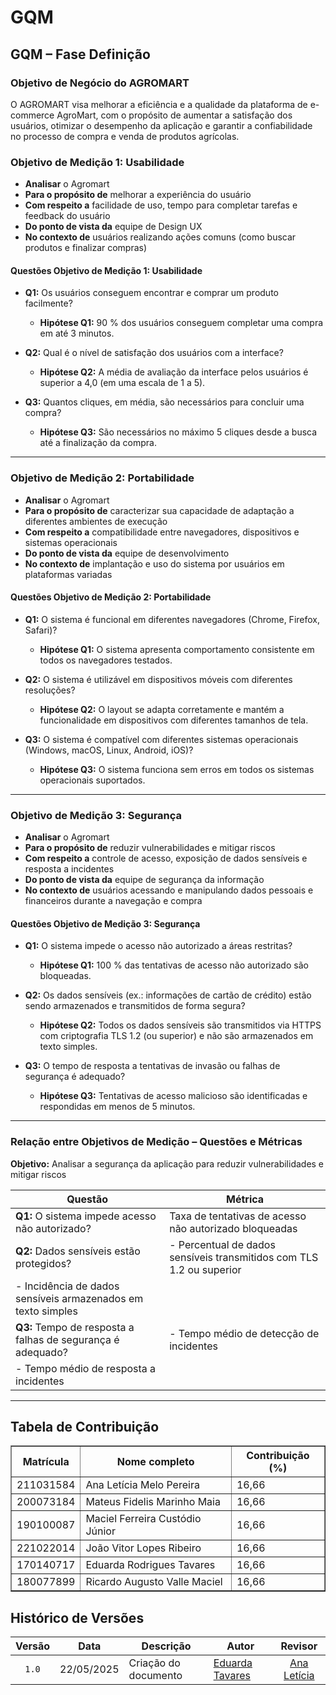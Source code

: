 # GQM

## GQM – Fase Definição

### Objetivo de Negócio do AGROMART

O AGROMART visa melhorar a eficiência e a qualidade da plataforma de e-commerce AgroMart, com o propósito de aumentar a satisfação dos usuários, otimizar o desempenho da aplicação e garantir a confiabilidade no processo de compra e venda de produtos agrícolas.  

### Objetivo de Medição 1: Usabilidade

- **Analisar** o Agromart  
- **Para o propósito de** melhorar a experiência do usuário  
- **Com respeito a** facilidade de uso, tempo para completar tarefas e feedback do usuário  
- **Do ponto de vista da** equipe de Design UX  
- **No contexto de** usuários realizando ações comuns (como buscar produtos e finalizar compras)  

#### Questões Objetivo de Medição 1: Usabilidade

- **Q1:** Os usuários conseguem encontrar e comprar um produto facilmente?  
  - **Hipótese Q1:** 90 % dos usuários conseguem completar uma compra em até 3 minutos.

- **Q2:** Qual é o nível de satisfação dos usuários com a interface?  
  - **Hipótese Q2:** A média de avaliação da interface pelos usuários é superior a 4,0 (em uma escala de 1 a 5).

- **Q3:** Quantos cliques, em média, são necessários para concluir uma compra?  
  - **Hipótese Q3:** São necessários no máximo 5 cliques desde a busca até a finalização da compra.

---

### Objetivo de Medição 2: Portabilidade

- **Analisar** o Agromart  
- **Para o propósito de** caracterizar sua capacidade de adaptação a diferentes ambientes de execução  
- **Com respeito a** compatibilidade entre navegadores, dispositivos e sistemas operacionais  
- **Do ponto de vista da** equipe de desenvolvimento  
- **No contexto de** implantação e uso do sistema por usuários em plataformas variadas  

#### Questões Objetivo de Medição 2: Portabilidade

- **Q1:** O sistema é funcional em diferentes navegadores (Chrome, Firefox, Safari)?  
  - **Hipótese Q1:** O sistema apresenta comportamento consistente em todos os navegadores testados.

- **Q2:** O sistema é utilizável em dispositivos móveis com diferentes resoluções?  
  - **Hipótese Q2:** O layout se adapta corretamente e mantém a funcionalidade em dispositivos com diferentes tamanhos de tela.

- **Q3:** O sistema é compatível com diferentes sistemas operacionais (Windows, macOS, Linux, Android, iOS)?  
  - **Hipótese Q3:** O sistema funciona sem erros em todos os sistemas operacionais suportados.

---

### Objetivo de Medição 3: Segurança

- **Analisar** o Agromart  
- **Para o propósito de** reduzir vulnerabilidades e mitigar riscos  
- **Com respeito a** controle de acesso, exposição de dados sensíveis e resposta a incidentes  
- **Do ponto de vista da** equipe de segurança da informação  
- **No contexto de** usuários acessando e manipulando dados pessoais e financeiros durante a navegação e compra  

#### Questões Objetivo de Medição 3: Segurança

- **Q1:** O sistema impede o acesso não autorizado a áreas restritas?  
  - **Hipótese Q1:** 100 % das tentativas de acesso não autorizado são bloqueadas.

- **Q2:** Os dados sensíveis (ex.: informações de cartão de crédito) estão sendo armazenados e transmitidos de forma segura?  
  - **Hipótese Q2:** Todos os dados sensíveis são transmitidos via HTTPS com criptografia TLS 1.2 (ou superior) e não são armazenados em texto simples.

- **Q3:** O tempo de resposta a tentativas de invasão ou falhas de segurança é adequado?  
  - **Hipótese Q3:** Tentativas de acesso malicioso são identificadas e respondidas em menos de 5 minutos.

---

### Relação entre Objetivos de Medição – Questões e Métricas

**Objetivo:** Analisar a segurança da aplicação para reduzir vulnerabilidades e mitigar riscos

| Questão                                                   | Métrica                                                                                 |
|-----------------------------------------------------------|-----------------------------------------------------------------------------------------|
| **Q1:** O sistema impede acesso não autorizado?           | Taxa de tentativas de acesso não autorizado bloqueadas                                  |
| **Q2:** Dados sensíveis estão protegidos?                 | - Percentual de dados sensíveis transmitidos com TLS 1.2 ou superior  
  - Incidência de dados sensíveis armazenados em texto simples              |
| **Q3:** Tempo de resposta a falhas de segurança é adequado? | - Tempo médio de detecção de incidentes  
  - Tempo médio de resposta a incidentes                                           |

---

## Tabela de Contribuição

<div align="center">
  <table border="1">
    <thead>
      <tr>
        <th>Matrícula</th>
        <th>Nome completo</th>
        <th>Contribuição (%)</th>
      </tr>
    </thead>
    <tbody>
      <tr>
        <td>211031584</td>
        <td>Ana Letícia Melo Pereira</td>
        <td>16,66</td>
      </tr>
      <tr>
        <td>200073184</td>
        <td>Mateus Fidelis Marinho Maia</td>
        <td>16,66</td>
      </tr>
      <tr>
        <td>190100087</td>
        <td>Maciel Ferreira Custódio Júnior</td>
        <td>16,66</td>
      </tr>
      <tr>
        <td>221022014</td>
        <td>João Vitor Lopes Ribeiro</td>
        <td>16,66</td>
      </tr>
      <tr>
        <td>170140717</td>
        <td>Eduarda Rodrigues Tavares</td>
        <td>16,66</td>
      </tr>
      <tr>
        <td>180077899</td>
        <td>Ricardo Augusto Valle Maciel</td>
        <td>16,66</td>
      </tr>
    </tbody>
  </table>
</div>

## Histórico de Versões

|Versão|Data|Descrição|Autor|Revisor|
|:----:|----|---------|-----|:-------:|
|`1.0`|22/05/2025|Criação do documento| [Eduarda Tavares](https://github.com/erteduarda) |[Ana Letícia](https://github.com/analeticiaa)|